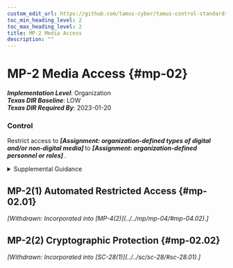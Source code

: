 ```yaml
---
custom_edit_url: https://github.com/tamus-cyber/tamus-control-standards/tree/main/content/tamus.edu/TAMUS_profile.xml
toc_min_heading_level: 2
toc_max_heading_level: 2
title: MP-2 Media Access
description: ""
---
```


# MP-2 Media Access {#mp-02}

_**Implementation Level**_: Organization\
_**Texas DIR Baseline**_: LOW\
_**Texas DIR Required By**_: 2023-01-20

### Control

Restrict access to <strong> <em>[Assignment: organization-defined types of digital and/or non-digital media]</em> </strong> to <strong> <em>[Assignment: organization-defined personnel or roles]</em> </strong>.

<details>
  <summary>Supplemental Guidance</summary>

System media includes digital and non-digital media. Digital media includes flash drives, diskettes, magnetic tapes, external or removable hard disk drives (e.g., solid state, magnetic), compact discs, and digital versatile discs. Non-digital media includes paper and microfilm. Denying access to patient medical records in a community hospital unless the individuals seeking access to such records are authorized healthcare providers is an example of restricting access to non-digital media. Limiting access to the design specifications stored on compact discs in the media library to individuals on the system development team is an example of restricting access to digital media.

</details>

## MP-2(1) Automated Restricted Access {#mp-02.01}


<prop xmlns="http://csrc.nist.gov/ns/oscal/1.0" name="status" value="withdrawn">
               <em>[Withdrawn: Incorporated into [MP-4(2)](../../mp/mp-04/#mp-04.02).]</em>
            </prop>
            

## MP-2(2) Cryptographic Protection {#mp-02.02}


<prop xmlns="http://csrc.nist.gov/ns/oscal/1.0" name="status" value="withdrawn">
               <em>[Withdrawn: Incorporated into [SC-28(1)](../../sc/sc-28/#sc-28.01).]</em>
            </prop>
            

